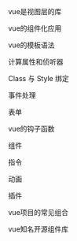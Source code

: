 vue是视图层的库

vue的组件化应用

vue的模板语法

计算属性和侦听器

Class 与 Style 绑定

事件处理

表单

vue的钩子函数

组件

指令

动画

插件

vue项目的常见组合

vue知名开源组件库